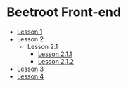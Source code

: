 # Beetroot Front-end

* [Lesson 1](https://a1exalexander.github.io/beetroot-workspace/lesson-01)
* Lesson 2
  * Lesson 2.1
    * [Lesson 2.1.1](https://a1exalexander.github.io/beetroot-workspace/lesson-02/1)
    * [Lesson 2.1.2](https://a1exalexander.github.io/beetroot-workspace/lesson-02/1/index2.html)
* [Lesson 3](https://a1exalexander.github.io/beetroot-workspace/lesson-03)
* [Lesson 4](https://a1exalexander.github.io/beetroot-workspace/lesson-04)